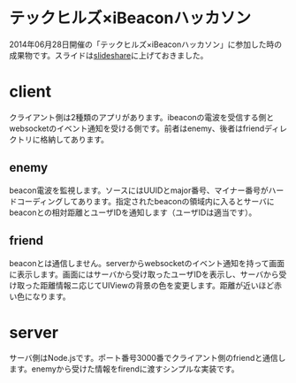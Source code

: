 # テックヒルズ×iBeaconハッカソン
2014年06月28日開催の「テックヒルズ×iBeaconハッカソン」に参加した時の成果物です。スライドは[slideshare](http://www.slideshare.net/KatsuyaShimada/techhils20140628)に上げておきました。

# client
クライアント側は2種類のアプリがあります。ibeaconの電波を受信する側とwebsocketのイベント通知を受ける側です。前者はenemy、後者はfriendディレクトリに格納してあります。

## enemy
beacon電波を監視します。ソースにはUUIDとmajor番号、マイナー番号がハードコーディングしてあります。指定されたbeaconの領域内に入るとサーバにbeaconとの相対距離とユーザIDを通知します（ユーザIDは適当です）。

## friend
beaconとは通信しません。serverからwebsocketのイベント通知を持って画面に表示します。画面にはサーバから受け取ったユーザIDを表示し、サーバから受け取った距離情報ニ応じてUIViewの背景の色を変更します。距離が近いほど赤い色になります。

# server
サーバ側はNode.jsです。ポート番号3000番でクライアント側のfriendと通信します。enemyから受けた情報をfirendに渡すシンプルな実装です。


